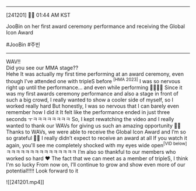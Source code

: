 ___
[241201] 🐣💭 01:44 AM KST

JooBin on her first award ceremony performance and receiving the Global Icon Award

#JooBin #주빈
___

WAV!!  
Did you see our MMA stage??  
Hehe
It was actually my first time performing at an award ceremony, even though I’ve attended one with tripleS before <sup>[HMA 2023]</sup>
I was so nervous right up until the performance... and even while performing 
🥺🥺🥺🥺
Since it was my first awards ceremony performance and also a stage in front of such a big crowd, I really wanted to show a cooler side of myself, so I worked really hard
But honestly, I was so nervous that I can barely even remember how I did it
It felt like the performance ended in just three seconds ㅜㅋㅋㅋㅋㅋㅋㅋㅋ
So, I kept rewatching the video and I really wanted to thank our WAVs for giving us such an amazing opportunity 🤍🤍
Thanks to WAVs, we were able to receive the Global Icon Award 
and I’m so so grateful 
🥹🤍
I really didn’t expect to receive an award at all
If you watch it again, you'll see me completely shocked with my eyes wide open<sup>[VID below]</sup>
ㅋㅋㅋㅋㅋㅋㅋㅋㅋㅋㅋㅋㅋㅋㅋ
I’m also so thankful to our members who worked so hard ❤️
The fact that we can meet as a member of tripleS, I think I'm so lucky
From now on, I’ll continue to grow and show even more of our potential!!!!! 
Look forward to it


![[241201.mp4]]
